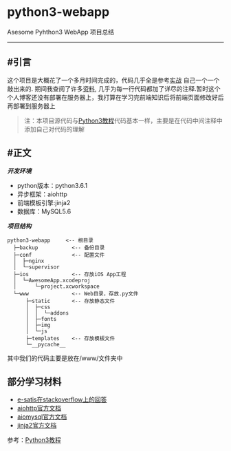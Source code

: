 # python3-webapp
 
Asesome Pyhthon3 WebApp 项目总结

***

## #引言

这个项目是大概花了一个多月时间完成的，代码几乎全是参考[实战](http://www.liaoxuefeng.com/wiki/0014316089557264a6b348958f449949df42a6d3a2e542c000/001432170876125c96f6cc10717484baea0c6da9bee2be4000) 自己一个一个敲出来的. 期间我查阅了许多[资料](#reference), 几乎为每一行代码都加了详尽的注释.暂时这个个人博客还没有部署在服务器上，我打算在学习完前端知识后将前端页面修改好后再部署到服务器上



> 注：本项目源代码与[Python3教程](http://www.liaoxuefeng.com/wiki/0014316089557264a6b348958f449949df42a6d3a2e542c000)代码基本一样，主要是在代码中间注释中添加自己对代码的理解

## #正文

***开发环境***

* python版本：python3.6.1		
* 异步框架：aiohttp
* 前端模板引擎:jinja2
* 数据库：MySQL5.6

***项目结构***

    python3-webapp     <-- 根目录
	  ├─backup           <-- 备份目录			
	  ├─conf             <-- 配置文件
	  │  ├─nginx
	  │  └─supervisor
	  ├─ios              <-- 存放iOS App工程
	  │  └─AwesomeApp.xcodeproj
	  │      └─project.xcworkspace
	  └─www              <-- Web目录，存放.py文件
	      ├─static       <-- 存放静态文件
	      │  ├─css
	      │  │  └─addons
	      │  ├─fonts
	      │  ├─img
	      │  └─js
	      ├─templates    <-- 存放模板文件
	      └─__pycache__

其中我们的代码主要是放在/www/文件夹中

## #

## 部分学习材料

<p id="reference"></p>

- [e-satis在stackoverflow上的回答](http://stackoverflow.com/questions/100003/what-is-a-metaclass-in-python/6581949#6581949)
- [aiohttp官方文档](http://aiohttp.readthedocs.org/en/stable/web.html)
- [aiomysql官方文档](http://aiomysql.readthedocs.io/en/latest/index.html)
- [jinja2官方文档](http://jinja.pocoo.org/docs/latest/)



参考：[Python3教程](http://www.liaoxuefeng.com/wiki/0014316089557264a6b348958f449949df42a6d3a2e542c000)

